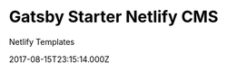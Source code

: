 ---
title: Gatsby Starter Netlify CMS
github: https://github.com/netlify-templates/gatsby-starter-netlify-cms
demo: https://gatsby-netlify-cms.netlify.app/
author: Netlify Templates
ssg:
  - Gatsby
cms:
  - NetlifyCMS
css:
  - Bulma
date: 2017-08-15T23:15:14.000Z
featured: true
description: Example gatsby + netlify cms project
draft: true
publish_date: '2017-08-15T23:15:14Z'
update_date: '2022-08-15T01:09:24Z'
github_star: 2001
github_fork: 1003
---